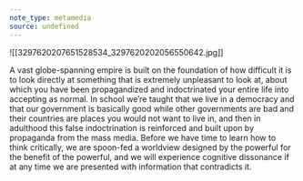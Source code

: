 ```yaml
---
note_type: metamedia
source: undefined
---
```

![[3297620207651528534_3297620202056550642.jpg]]

A vast globe-spanning empire is built on the foundation of how difficult it is to look directly at something that is extremely unpleasant to look at, about which you have been propagandized and indoctrinated your entire life into accepting as normal. In school we’re taught that we live in a democracy and that our government is basically good while other governments are bad and their countries are places you would not want to live in, and then in adulthood this false indoctrination is reinforced and built upon by propaganda from the mass media. Before we have time to learn how to think critically, we are spoon-fed a worldview designed by the powerful for the benefit of the powerful, and we will experience cognitive dissonance if at any time we are presented with information that contradicts it.